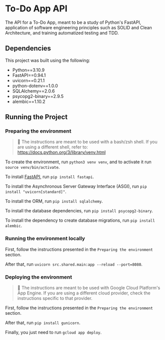 # To-Do App API

The API for a To-Do App, meant to be a study of Python's FastAPI, application of software engineering principles such as SOLID and Clean Architecture, and training automatized testing and TDD.

## Dependencies

This project was built using the following:

- Python==3.10.9
- FastAPI==0.94.1
- uvicorn==0.21.1
- python-dotenv==1.0.0
- SQLAlchemy==2.0.6
- psycopg2-binary==2.9.5
- alembic==1.10.2

## Running the Project

### Preparing the environment

> 🚧 The instructions are meant to be used with a bash/zsh shell. If you are using a different shell, refer to: https://docs.python.org/3/library/venv.html

To create the environment, run `python3 venv venv`, and to activate it run `source venv/bin/activate`.

To install [FastAPI](https://fastapi.tiangolo.com/), run `pip install fastapi`.

To install the Asynchronous Server Gateway Interface (ASGI), run `pip install "uvicorn[standard]"`.

To install the ORM, run `pip install sqlalchemy`.

To install the database dependencies, run `pip install psycopg2-binary`.

To install the dependency to create database migrations, run `pip install alembic`.

### Running the environment locally

First, follow the instructions presented in the `Preparing the environment` section.

After that, run `uvicorn src.shared.main:app --reload --port=8080`.

### Deploying the environment

> 🚧 The instructions are meant to be used with Google Cloud Platform's App Engine. If you are using a different cloud provider, check the instructions specific to that provider.

First, follow the instructions presented in the `Preparing the environment` section.

After that, run `pip install gunicorn`.

Finally, you just need to run `gcloud app deploy`.
